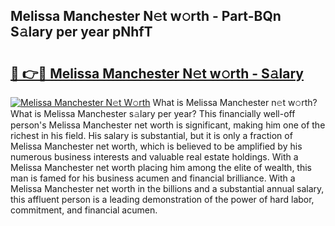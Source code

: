 ## Melissa Manchester N𝚎t w𝚘rth - Part-BQn S𝚊lary per year pNhfT

# <h2><a href="http://gc1rxub.nevu.top/?p=Melissa+Manchester">🔗 👉🔴 Melissa Manchester N𝚎t w𝚘rth - S𝚊lary</a></h2>

[![Melissa Manchester N𝚎t W𝚘rth](https://i.imgur.com/Oavwk0R.jpeg)](http://gc1rxub.nevu.top/?p=Melissa+Manchester)
What is Melissa Manchester n𝚎t w𝚘rth? What is Melissa Manchester s𝚊lary per year?
This financially well-off person's Melissa Manchester net worth is significant, making him one of the richest in his field. His salary is substantial, but it is only a fraction of Melissa Manchester net worth, which is believed to be amplified by his numerous business interests and valuable real estate holdings. With a Melissa Manchester net worth placing him among the elite of wealth, this man is famed for his business acumen and financial brilliance. With a Melissa Manchester net worth in the billions and a substantial annual salary, this affluent person is a leading demonstration of the power of hard labor, commitment, and financial acumen.
